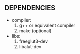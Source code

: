 ## DEPENDENCIES

* compiler:
  1. g++ or equivalent compiler
  2. make (optional)
* libs:
  1. freeglut3-dev
  2. libalut-dev
